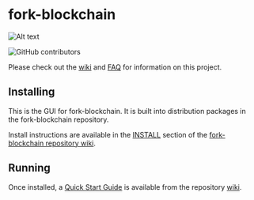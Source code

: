 # fork-blockchain
![Alt text](https://www.fork.net/img/fork_logo.svg)

![GitHub contributors](https://img.shields.io/github/contributors/Fork-Network/fork-blockchain?logo=GitHub)

Please check out the [wiki](https://github.com/Fork-Network/fork-blockchain/wiki)
and [FAQ](https://github.com/Fork-Network/fork-blockchain/wiki/FAQ) for
information on this project.

## Installing

This is the GUI for fork-blockchain. It is built into distribution packages in the fork-blockchain repository.

Install instructions are available in the
[INSTALL](https://github.com/Fork-Network/fork-blockchain/wiki/INSTALL)
section of the
[fork-blockchain repository wiki](https://github.com/Fork-Network/fork-blockchain/wiki).

## Running

Once installed, a
[Quick Start Guide](https://github.com/Fork-Network/fork-blockchain/wiki/Quick-Start-Guide)
is available from the repository
[wiki](https://github.com/Fork-Network/fork-blockchain/wiki).
